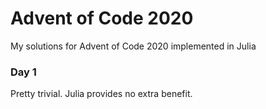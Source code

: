# Advent of Code 2020

My solutions for Advent of Code 2020 implemented in Julia

### Day 1
Pretty trivial. Julia provides no extra benefit.
